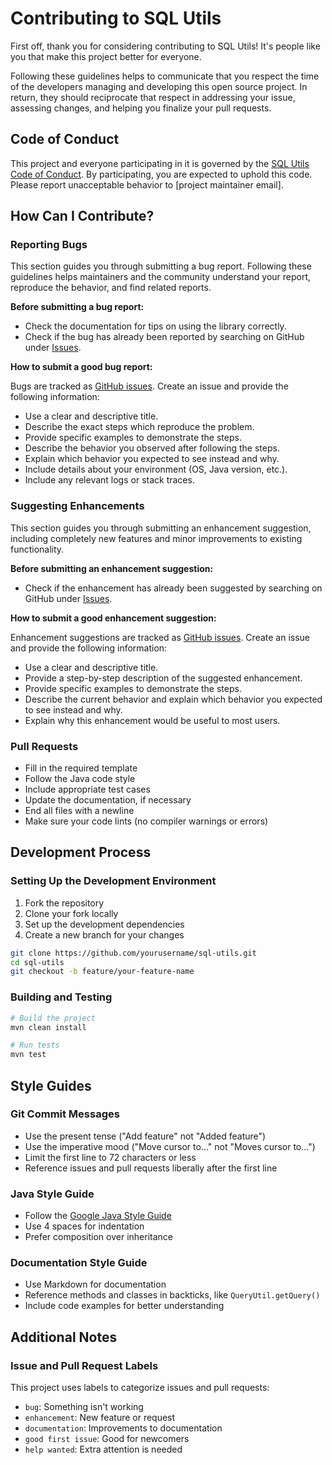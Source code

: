 # Contributing to SQL Utils

First off, thank you for considering contributing to SQL Utils! It's people like you that make this project better for everyone.

Following these guidelines helps to communicate that you respect the time of the developers managing and developing this open source project. In return, they should reciprocate that respect in addressing your issue, assessing changes, and helping you finalize your pull requests.

## Code of Conduct

This project and everyone participating in it is governed by the [SQL Utils Code of Conduct](CODE_OF_CONDUCT.md). By participating, you are expected to uphold this code. Please report unacceptable behavior to [project maintainer email].

## How Can I Contribute?

### Reporting Bugs

This section guides you through submitting a bug report. Following these guidelines helps maintainers and the community understand your report, reproduce the behavior, and find related reports.

**Before submitting a bug report:**

* Check the documentation for tips on using the library correctly.
* Check if the bug has already been reported by searching on GitHub under [Issues](https://github.com/akhil7000/sql-utils/issues).

**How to submit a good bug report:**

Bugs are tracked as [GitHub issues](https://github.com/akhil7000/sql-utils/issues). Create an issue and provide the following information:

* Use a clear and descriptive title.
* Describe the exact steps which reproduce the problem.
* Provide specific examples to demonstrate the steps.
* Describe the behavior you observed after following the steps.
* Explain which behavior you expected to see instead and why.
* Include details about your environment (OS, Java version, etc.).
* Include any relevant logs or stack traces.

### Suggesting Enhancements

This section guides you through submitting an enhancement suggestion, including completely new features and minor improvements to existing functionality.

**Before submitting an enhancement suggestion:**

* Check if the enhancement has already been suggested by searching on GitHub under [Issues](https://github.com/akhil7000/sql-utils/issues).

**How to submit a good enhancement suggestion:**

Enhancement suggestions are tracked as [GitHub issues](https://github.com/akhil7000/sql-utils/issues). Create an issue and provide the following information:

* Use a clear and descriptive title.
* Provide a step-by-step description of the suggested enhancement.
* Provide specific examples to demonstrate the steps.
* Describe the current behavior and explain which behavior you expected to see instead and why.
* Explain why this enhancement would be useful to most users.

### Pull Requests

* Fill in the required template
* Follow the Java code style
* Include appropriate test cases
* Update the documentation, if necessary
* End all files with a newline
* Make sure your code lints (no compiler warnings or errors)

## Development Process

### Setting Up the Development Environment

1. Fork the repository
2. Clone your fork locally
3. Set up the development dependencies
4. Create a new branch for your changes

```bash
git clone https://github.com/yourusername/sql-utils.git
cd sql-utils
git checkout -b feature/your-feature-name
```

### Building and Testing

```bash
# Build the project
mvn clean install

# Run tests
mvn test
```

## Style Guides

### Git Commit Messages

* Use the present tense ("Add feature" not "Added feature")
* Use the imperative mood ("Move cursor to..." not "Moves cursor to...")
* Limit the first line to 72 characters or less
* Reference issues and pull requests liberally after the first line

### Java Style Guide

* Follow the [Google Java Style Guide](https://google.github.io/styleguide/javaguide.html)
* Use 4 spaces for indentation
* Prefer composition over inheritance

### Documentation Style Guide

* Use Markdown for documentation
* Reference methods and classes in backticks, like `QueryUtil.getQuery()`
* Include code examples for better understanding

## Additional Notes

### Issue and Pull Request Labels

This project uses labels to categorize issues and pull requests:

* `bug`: Something isn't working
* `enhancement`: New feature or request
* `documentation`: Improvements to documentation
* `good first issue`: Good for newcomers
* `help wanted`: Extra attention is needed 